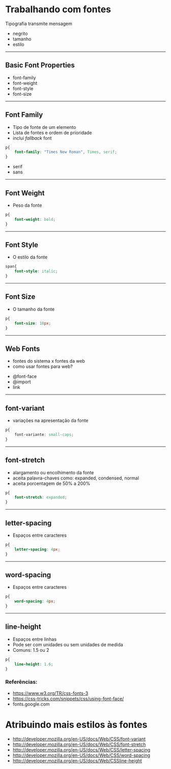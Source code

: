 # Trabalhando com fontes

Tipografia transmite mensagem

- negrito
- tamanho
- estilo

-----------------------------------------

## Basic Font Properties

* font-family
* font-weight
* font-style
* font-size

-----------------------------------------

## Font Family

* Tipo de fonte de um elemento
* Lista de fontes e ordem de prioridade
* inclui *fallback* font

```css
p{
    font-family: "Times New Roman", Times, serif;
}
```

- serif
- sans

-----------------------------------------

## Font Weight

* Peso da fonte

```css
p{
    font-weight: bold;
}
```

-----------------------------------------

## Font Style

* O estilo da fonte

```css
span{
    font-style: italic;
}
```
-----------------------------------------

## Font Size

* O tamanho da fonte
```css
p{
    font-size: 18px;
}
```

-----------------------------------------

## Web Fonts

- fontes do sistema x fontes da web
- como usar fontes para web?

* @font-face
* @import
* link

-----------------------------------------

## font-variant

* variações na apresentação da fonte

```css
p{
    font-variante: small-caps;
}
```

-----------------------------------------

## font-stretch

* alargamento ou encolhimento da fonte
* aceita palavra-chaves como: expanded, condensed, normal
* aceita porcentagem de 50% a 200%

```css
p{
    font-stretch: expanded;
}
```

-----------------------------------------

## letter-spacing

* Espaços entre caracteres

```css
p{
    letter-spacing: 4px;
}
```

-----------------------------------------

## word-spacing

* Espaços entre caracteres

```css
p{
    word-spacing: 4px;
}
```

-----------------------------------------

## line-height

* Espaços entre linhas
* Pode ser com unidades ou sem unidades de medida
* Comuns: 1.5 ou 2

```css
p{
    line-height: 1.6;
}
```

### Referências: 

- https://www.w3.org/TR/css-fonts-3
- https://css-tricks.com/snippets/css/using-font-face/
- fonts.google.com

# Atribuindo mais estilos às fontes

- http://developer.mozilla.org/en-US/docs/Web/CSS/font-variant
- http://developer.mozilla.org/en-US/docs/Web/CSS/font-stretch
- http://developer.mozilla.org/en-US/docs/Web/CSS/letter-spacing
- http://developer.mozilla.org/en-US/docs/Web/CSS/word-spacing
- http://developer.mozilla.org/en-US/docs/Web/CSSline-height